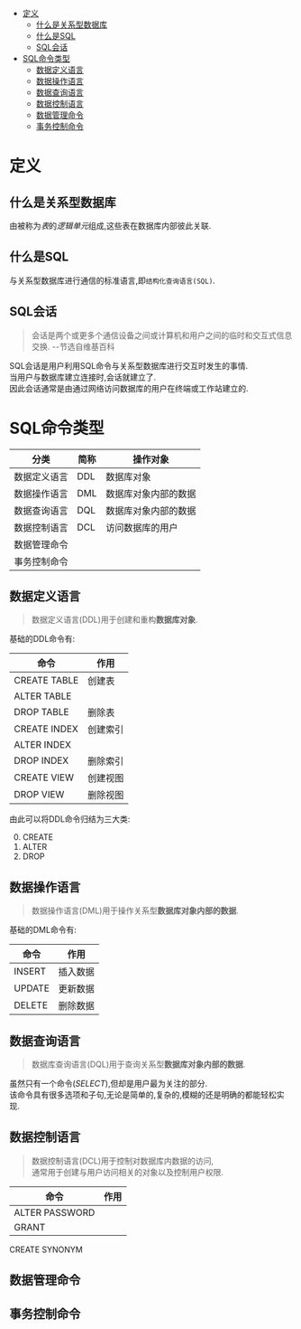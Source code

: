 <!-- TOC -->

- [定义](#定义)
  - [什么是关系型数据库](#什么是关系型数据库)
  - [什么是SQL](#什么是sql)
  - [SQL会话](#sql会话)
- [SQL命令类型](#sql命令类型)
  - [数据定义语言](#数据定义语言)
  - [数据操作语言](#数据操作语言)
  - [数据查询语言](#数据查询语言)
  - [数据控制语言](#数据控制语言)
  - [数据管理命令](#数据管理命令)
  - [事务控制命令](#事务控制命令)

<!-- /TOC -->

# 定义

## 什么是关系型数据库

由被称为*表*的*逻辑单元*组成,这些表在数据库内部彼此关联.

## 什么是SQL

与关系型数据库进行通信的标准语言,即`结构化查询语言(SQL)`.

## SQL会话

> 会话是两个或更多个通信设备之间或计算机和用户之间的临时和交互式信息交换. --节选自维基百科

SQL会话是用户利用SQL命令与关系型数据库进行交互时发生的事情.<br>
当用户与数据库建立连接时,会话就建立了.<br>
因此会话通常是由通过网络访问数据库的用户在终端或工作站建立的.

# SQL命令类型

分类|简称|操作对象
-|-|-
数据定义语言|DDL|数据库对象
数据操作语言|DML|数据库对象内部的数据
数据查询语言|DQL|数据库对象内部的数据
数据控制语言|DCL|访问数据库的用户
数据管理命令|
事务控制命令|


## 数据定义语言

> 数据定义语言(DDL)用于创建和重构**数据库对象**.

基础的DDL命令有:

命令|作用
-|-
CREATE TABLE|创建表
ALTER TABLE| 
DROP TABLE|删除表
CREATE INDEX|创建索引
ALTER INDEX|
DROP INDEX|删除索引
CREATE VIEW|创建视图
DROP VIEW|删除视图

由此可以将DDL命令归结为三大类:

0. CREATE
0. ALTER
0. DROP 

## 数据操作语言

> 数据操作语言(DML)用于操作关系型**数据库对象内部的数据**.

基础的DML命令有:

命令|作用
-|-
INSERT|插入数据
UPDATE|更新数据
DELETE|删除数据

## 数据查询语言

> 数据库查询语言(DQL)用于查询关系型**数据库对象内部的数据**.

虽然只有一个命令(*SELECT*),但却是用户最为关注的部分.<br>
该命令具有很多选项和子句,无论是简单的,复杂的,模糊的还是明确的都能轻松实现.

## 数据控制语言

> 数据控制语言(DCL)用于控制对数据库内数据的访问,<br>
通常用于创建与用户访问相关的对象以及控制用户权限.

命令|作用
-|-
ALTER PASSWORD|
GRANT|
CREATE SYNONYM

## 数据管理命令


## 事务控制命令


